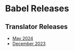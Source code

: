 # Babel Releases

## Translator Releases

- [May 2024](TranslatorMay2024.md)
- [December 2023](TranslatorDecember2023.md)